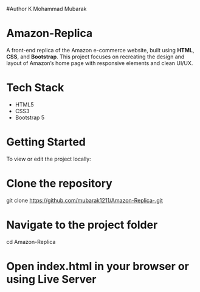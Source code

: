 #Author
    K Mohammad Mubarak
# Amazon-Replica

A front-end replica of the Amazon e-commerce website, built using **HTML**, **CSS**, and **Bootstrap**. 
This project focuses on recreating the design and layout of Amazon’s home page with responsive elements and clean UI/UX.

# Tech Stack

- HTML5
- CSS3
- Bootstrap 5

# Getting Started

To view or edit the project locally:

# Clone the repository
git clone https://github.com/mubarak1211/Amazon-Replica-.git

# Navigate to the project folder
cd Amazon-Replica

# Open index.html in your browser or using Live Server
